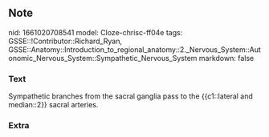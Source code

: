 ## Note
nid: 1661020708541
model: Cloze-chrisc-ff04e
tags: GSSE::!Contributor::Richard_Ryan, GSSE::Anatomy::Introduction_to_regional_anatomy::2._Nervous_System::Autonomic_Nervous_System::Sympathetic_Nervous_System
markdown: false

### Text
<div class="toggle">
  Sympathetic branches from the sacral ganglia pass to the
  {{c1::lateral and median::2}} sacral arteries.
</div>

### Extra

